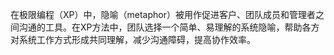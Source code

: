 在极限编程（XP）中，隐喻（metaphor）被用作促进客户、团队成员和管理者之间沟通的工具。在XP方法中，团队选择一个简单、易理解的系统隐喻，帮助各方对系统工作方式形成共同理解，减少沟通障碍，提高协作效率。